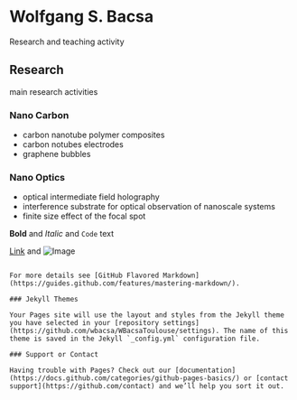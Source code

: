 # Wolfgang S. Bacsa 

Research and teaching activity 

## Research

main research activities 

### Nano Carbon
- carbon nanotube polymer composites
- carbon notubes electrodes
- graphene bubbles

### Nano Optics
- optical intermediate field holography
- interference substrate for optical observation of nanoscale systems
- finite size effect of the focal spot


**Bold** and _Italic_ and `Code` text

[Link](url) and ![Image](src)
```

For more details see [GitHub Flavored Markdown](https://guides.github.com/features/mastering-markdown/).

### Jekyll Themes

Your Pages site will use the layout and styles from the Jekyll theme you have selected in your [repository settings](https://github.com/wbacsa/WBacsaToulouse/settings). The name of this theme is saved in the Jekyll `_config.yml` configuration file.

### Support or Contact

Having trouble with Pages? Check out our [documentation](https://docs.github.com/categories/github-pages-basics/) or [contact support](https://github.com/contact) and we’ll help you sort it out.
